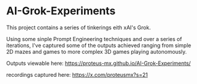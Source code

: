# AI-Grok-Experiments

This project contains a series of tinkerings eith xAI's Grok. 

Using some sinple Prompt Engineering techniques and over a series of iterations, I've captured some of the outputs achieved ranging from simple 2D mazes and games to more complex 3D games playing autonomously.

Outputs viewable here: 
https://proteus-mx.github.io/AI-Grok-Experiments/

recordings captured here: https://x.com/proteusmx?s=21
